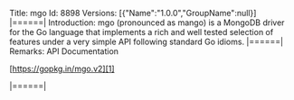 Title: mgo
Id: 8898
Versions:
[{"Name":"1.0.0","GroupName":null}]
|======|
Introduction:
mgo (pronounced as mango) is a MongoDB driver for the Go language that implements a rich and well tested selection of features under a very simple API following standard Go idioms.
|======|
Remarks:
API Documentation

[https://gopkg.in/mgo.v2][1]


  [1]: https://gopkg.in/mgo.v2
|======|
